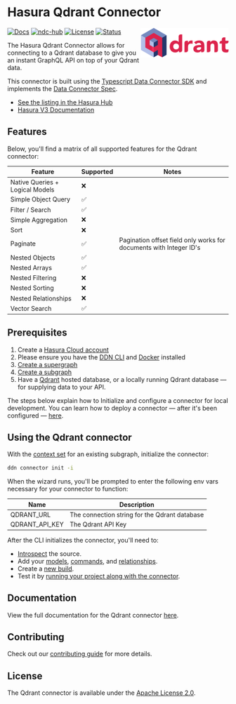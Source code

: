 # Hasura Qdrant Connector

<a href="https://qdrant.tech/"><img src="https://github.com/hasura/ndc-qdrant/blob/main/docs/logo.png" align="right" width="200"></a>

[![Docs](https://img.shields.io/badge/docs-v3.x-brightgreen.svg?style=flat)](https://hasura.io/connectors/qdrant)
[![ndc-hub](https://img.shields.io/badge/ndc--hub-qdrant-blue.svg?style=flat)](https://hasura.io/connectors/qdrant)
[![License](https://img.shields.io/badge/license-Apache--2.0-purple.svg?style=flat)](https://github.com/hasura/ndc-qdrant/blob/main/LICENSE.txt)
[![Status](https://img.shields.io/badge/status-alpha-yellow.svg?style=flat)](https://github.com/hasura/ndc-qdrant/blob/main/README.md)

The Hasura Qdrant Connector allows for connecting to a Qdrant database to give you an instant GraphQL API on top of your
Qdrant data.

This connector is built using the [Typescript Data Connector SDK](https://github.com/hasura/ndc-sdk-typescript) and
implements the [Data Connector Spec](https://github.com/hasura/ndc-spec).

- [See the listing in the Hasura Hub](https://hasura.io/connectors/qdrant)
- [Hasura V3 Documentation](https://hasura.io/docs/3.0/index/)

## Features

Below, you'll find a matrix of all supported features for the Qdrant connector:

| Feature                         | Supported | Notes                                                              |
| ------------------------------- | --------- | ------------------------------------------------------------------ |
| Native Queries + Logical Models | ❌        |                                                                    |
| Simple Object Query             | ✅        |                                                                    |
| Filter / Search                 | ✅        |                                                                    |
| Simple Aggregation              | ❌        |                                                                    |
| Sort                            | ❌        |                                                                    |
| Paginate                        | ✅        | Pagination offset field only works for documents with Integer ID's |
| Nested Objects                  | ✅        |                                                                    |
| Nested Arrays                   | ✅        |                                                                    |
| Nested Filtering                | ❌        |                                                                    |
| Nested Sorting                  | ❌        |                                                                    |
| Nested Relationships            | ❌        |                                                                    |
| Vector Search                   | ✅        |                                                                    |

## Prerequisites

1. Create a [Hasura Cloud account](https://console.hasura.io)
2. Please ensure you have the [DDN CLI](https://hasura.io/docs/3.0/cli/installation) and
   [Docker](https://docs.docker.com/engine/install/) installed
3. [Create a supergraph](https://hasura.io/docs/3.0/getting-started/init-supergraph)
4. [Create a subgraph](https://hasura.io/docs/3.0/getting-started/init-subgraph)
5. Have a [Qdrant](https://qdrant.tech/) hosted database, or a locally running Qdrant database — for supplying data to
   your API.

The steps below explain how to Initialize and configure a connector for local development. You can learn how to deploy a
connector — after it's been configured —
[here](https://hasura.io/docs/3.0/getting-started/deployment/deploy-a-connector).

## Using the Qdrant connector

With the [context set](https://hasura.io/docs/3.0/cli/commands/ddn_context_set/) for an existing subgraph, initialize
the connector:

```sh
ddn connector init -i
```

When the wizard runs, you'll be prompted to enter the following env vars necessary for your connector to function:

| Name           | Description                                   |
| -------------- | --------------------------------------------- |
| QDRANT_URL     | The connection string for the Qdrant database |
| QDRANT_API_KEY | The Qdrant API Key                            |

After the CLI initializes the connector, you'll need to:

- [Introspect](https://hasura.io/docs/3.0/cli/commands/ddn_connector_introspect) the source.
- Add your [models](https://hasura.io/docs/3.0/cli/commands/ddn_model_add),
  [commands](https://hasura.io/docs/3.0/cli/commands/ddn_command_add), and
  [relationships](https://hasura.io/docs/3.0/cli/commands/ddn_relationship_add).
- Create a [new build](https://hasura.io/docs/3.0/cli/commands/ddn_supergraph_build_local).
- Test it by [running your project along with the connector](https://hasura.io/docs/3.0/cli/commands/ddn_run#examples).

## Documentation

View the full documentation for the Qdrant connector
[here](https://github.com/hasura/ndc-qdrant/blob/main/docs/index.md).

## Contributing

Check out our [contributing guide](https://github.com/hasura/ndc-qdrant/blob/main/docs/contributing.md) for more
details.

## License

The Qdrant connector is available under the [Apache License 2.0](https://www.apache.org/licenses/LICENSE-2.0).

